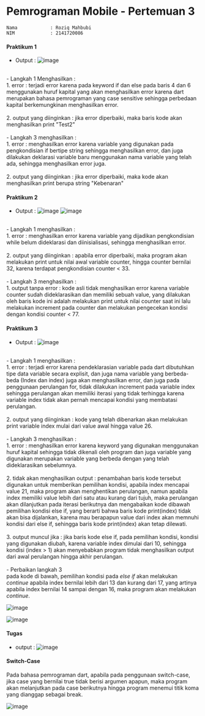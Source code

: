 # Pemrograman Mobile - Pertemuan 3
```
Nama            : Roziq Mahbubi
NIM             : 2141720086
```

#### Praktikum 1
- Output : 
  ![image](docs/output_praktikum1.png)
<br>
- Langkah 1 Menghasilkan :
  <br>
  1. error : terjadi error karena pada keyword if dan else pada baris 4 dan 6 menggunakan huruf kapital yang akan menghasilkan error karena dart merupakan bahasa pemrograman yang case sensitive sehingga perbedaan kapital berkemungkinan menghasilkan error.
  <br>
  <br>
  2. output yang diinginkan : jika error diperbaiki, maka baris kode akan menghasilkan print "Test2"
<br>
<br>
- Langkah 3 menghasilkan : 
  <br>
  1. error : menghasilkan error karena variable yang digunakan pada pengkondisian if bertipe string sehingga menghasilkan error, dan juga dilakukan deklarasi variable baru menggunakan nama variable yang telah ada, sehingga menghasilkan error juga.
  <br>
  <br>
  2. output yang diinginkan : jika error diperbaiki, maka kode akan menghasilkan print berupa string "Kebenaran"

#### Praktikum 2

- Output : 
  ![image](docs/output1_praktikum2.png)
  ![image](docs/output2_praktikum2.png)
<br>
- Langkah 1 menghasilkan :
  <br>
  1. error : menghasilkan error karena variable yang dijadikan pengkondisian while belum dideklarasi dan diinisialisasi, sehingga menghasilkan error.
  <br>
  <br>
  2. output yang diinginkan : apabila error diperbaiki, maka program akan melakukan print untuk nilai awal variable counter, hingga counter bernilai 32, karena terdapat pengkondisian counter < 33.
<br>
<br>
- Langkah 3 menghasilkan :
  <br>
  1. output tanpa error :  kode asli tidak menghasilkan error karena variable counter sudah dideklarasikan dan memiliki sebuah value, yang dilakukan oleh baris kode ini adalah melakukan print untuk nilai counter saat ini lalu melakukan increment pada counter dan melakukan pengecekan kondisi dengan kondisi counter < 77. 

#### Praktikum 3

- Output : 
  ![image](docs/output_praktikum3.png)
<br>
- Langkah 1 menghasilkan :
<br>
  1. error : terjadi error karena pendeklarasian variable pada dart dibutuhkan tipe data variable secara explisit, dan juga nama variable yang berbeda-beda (Index dan index) juga akan menghasilkan error, dan juga pada penggunaan perulangan for, tidak dilakukan increment pada variable index sehingga perulangan akan memiliki iterasi yang tidak terhingga karena variable index tidak akan pernah mencapai kondisi yang membatasi perulangan.
<br>
<br>
  2. output yang diinginkan : kode yang telah dibenarkan akan melakukan print variable index mulai dari value awal hingga value 26.
<br>
<br>
- Langkah 3 menghasilkan :
<br>
  1. error : menghasilkan error karena keyword yang digunakan menggunakan huruf kapital sehingga tidak dikenali oleh program dan juga variable yang digunakan merupakan variable yang berbeda dengan yang telah dideklarasikan sebelumnya.
<br>
<br>
  2. tidak akan menghasilkan output : penambahan baris kode tersebut digunakan untuk memberikan pemilihan kondisi, apabila index mencapai value 21, maka program akan menghentikan perulangan, namun apabila index memiliki value lebih dari satu atau kurang dari tujuh, maka perulangan akan dilanjutkan pada iterasi berikutnya dan mengabaikan kode dibawah pemilihan kondisi else if, yang berarti bahwa baris kode print(index) tidak akan bisa dijalankan, karena mau berapapun value dari index akan memnuhi kondisi dari else if, sehingga baris kode print(index) akan tetap dilewati.
<br>
<br>
  3. output muncul jika : jika baris kode else if, pada pemilihan kondisi, kondisi yang digunakan diubah, karena variable index dimulai dari 10, sehingga kondisi (index > 1) akan menyebabkan program tidak menghasilkan output dari awal perulangan hingga akhir perulangan.
<br>
<br>
- Perbaikan langkah 3 
<br>
pada kode di bawah, pemilihan kondisi pada <i>else if</i> akan melakukan <i>continue</i> apabila index bernilai lebih dari 13 dan kurang dari 17, yang artinya apabila index bernilai 14 sampai dengan 16, maka program akan melakukan <i>continue</i>.
<br>

 ![image](docs/kode_praktikum3Koreksi.png)
<br>

 ![image](docs/output_praktikum3Koreksi.png)
#### Tugas

- output :
  ![image](docs/output_tugas.png)

#### Switch-Case

Pada bahasa pemrograman dart, apabila pada penggunaan switch-case, jika case yang bernilai true tidak berisi argumen apapun, maka program akan melanjutkan pada case berikutnya hingga program menemui titik koma yang dianggap sebagai break.

![image](docs/output_switchcase.png)